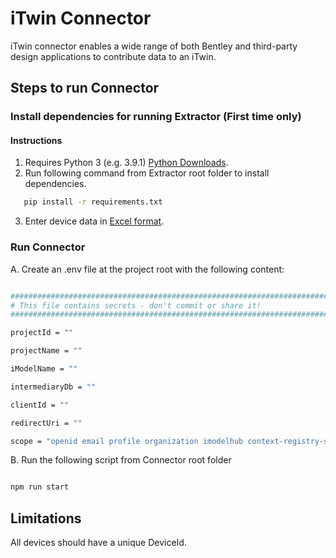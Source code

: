 # iTwin Connector

iTwin connector enables a wide range of both Bentley and third-party design applications to contribute data to an iTwin.

## Steps to run Connector

### Install dependencies for running Extractor (First time only)

#### Instructions

1. Requires Python 3 (e.g. 3.9.1) [Python Downloads](https://www.python.org/downloads/).
2. Run following command from Extractor root folder to install dependencies.

```sh
   pip install -r requirements.txt
```

3. Enter device data in [Excel format](https://github.com/Rahul-Jaiswal-dev/itwinConnectorsample/edit/master/Extractor/extractor/input).

### Run Connector

A. Create an .env file at the project root with the following content:

```sh

###############################################################################
# This file contains secrets - don't commit or share it!
###############################################################################

projectId = ""

projectName = ""

iModelName = ""

intermediaryDb = ""

clientId = ""

redirectUri = ""

scope = "openid email profile organization imodelhub context-registry-service:read-only product-settings-service projectwise-share urlps-third-party"

```

B. Run the following script from Connector root folder

```sh

npm run start

```

## Limitations

All devices should have a unique DeviceId.
